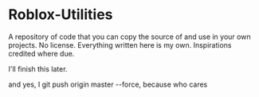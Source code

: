 # Roblox-Utilities
A repository of code that you can copy the source of and use in your own projects. No license. Everything written here is my own. Inspirations credited where due.

I'll finish this later.

and yes, I git push origin master --force, because who cares
